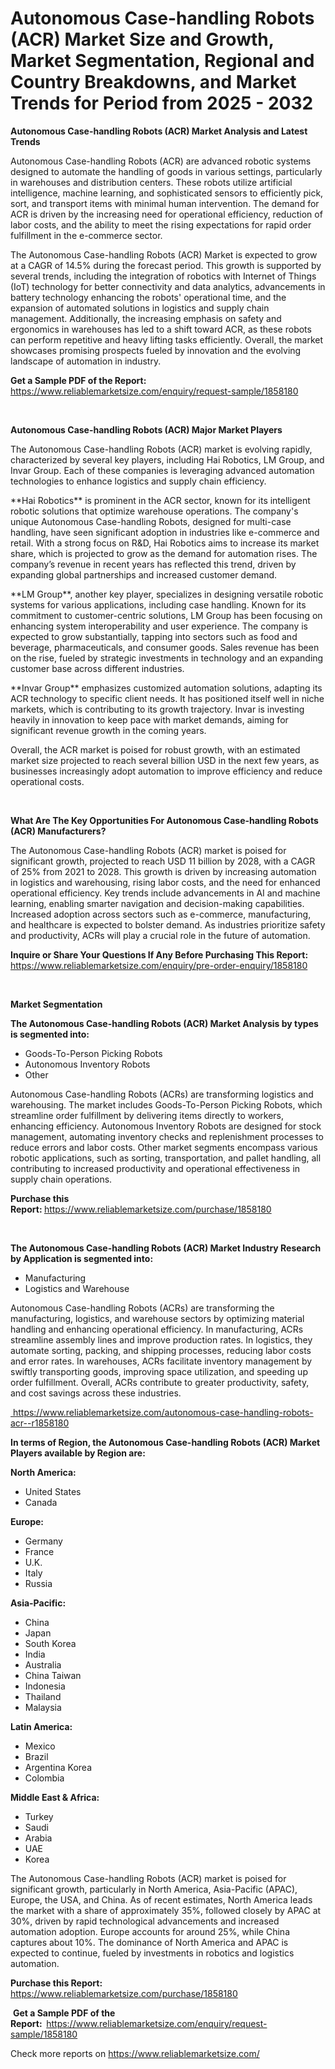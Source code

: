 <p><h1>Autonomous Case-handling Robots (ACR) Market Size and Growth, Market Segmentation, Regional and Country Breakdowns, and Market Trends for Period from 2025 -  2032</h1></p><p><strong>Autonomous Case-handling Robots (ACR) Market Analysis and Latest Trends</strong></p>
<p><p>Autonomous Case-handling Robots (ACR) are advanced robotic systems designed to automate the handling of goods in various settings, particularly in warehouses and distribution centers. These robots utilize artificial intelligence, machine learning, and sophisticated sensors to efficiently pick, sort, and transport items with minimal human intervention. The demand for ACR is driven by the increasing need for operational efficiency, reduction of labor costs, and the ability to meet the rising expectations for rapid order fulfillment in the e-commerce sector.</p><p>The Autonomous Case-handling Robots (ACR) Market is expected to grow at a CAGR of 14.5% during the forecast period. This growth is supported by several trends, including the integration of robotics with Internet of Things (IoT) technology for better connectivity and data analytics, advancements in battery technology enhancing the robots' operational time, and the expansion of automated solutions in logistics and supply chain management. Additionally, the increasing emphasis on safety and ergonomics in warehouses has led to a shift toward ACR, as these robots can perform repetitive and heavy lifting tasks efficiently. Overall, the market showcases promising prospects fueled by innovation and the evolving landscape of automation in industry.</p></p>
<p><strong>Get a Sample PDF of the Report:&nbsp;</strong> <a href="https://www.reliablemarketsize.com/enquiry/request-sample/1858180?utm_campaign=2472&utm_medium=2&utm_source=Github&utm_content=ia&utm_term=28022025&utm_id=autonomous-case-handling-robots-acr">https://www.reliablemarketsize.com/enquiry/request-sample/1858180</a></p>
<p>&nbsp;</p>
<p><strong>Autonomous Case-handling Robots (ACR) Major Market Players</strong></p>
<p><p>The Autonomous Case-handling Robots (ACR) market is evolving rapidly, characterized by several key players, including Hai Robotics, LM Group, and Invar Group. Each of these companies is leveraging advanced automation technologies to enhance logistics and supply chain efficiency.</p><p>**Hai Robotics** is prominent in the ACR sector, known for its intelligent robotic solutions that optimize warehouse operations. The company's unique Autonomous Case-handling Robots, designed for multi-case handling, have seen significant adoption in industries like e-commerce and retail. With a strong focus on R&D, Hai Robotics aims to increase its market share, which is projected to grow as the demand for automation rises. The company’s revenue in recent years has reflected this trend, driven by expanding global partnerships and increased customer demand.</p><p>**LM Group**, another key player, specializes in designing versatile robotic systems for various applications, including case handling. Known for its commitment to customer-centric solutions, LM Group has been focusing on enhancing system interoperability and user experience. The company is expected to grow substantially, tapping into sectors such as food and beverage, pharmaceuticals, and consumer goods. Sales revenue has been on the rise, fueled by strategic investments in technology and an expanding customer base across different industries.</p><p>**Invar Group** emphasizes customized automation solutions, adapting its ACR technology to specific client needs. It has positioned itself well in niche markets, which is contributing to its growth trajectory. Invar is investing heavily in innovation to keep pace with market demands, aiming for significant revenue growth in the coming years.</p><p>Overall, the ACR market is poised for robust growth, with an estimated market size projected to reach several billion USD in the next few years, as businesses increasingly adopt automation to improve efficiency and reduce operational costs.</p></p>
<p>&nbsp;</p>
<p><strong>What Are The Key Opportunities For Autonomous Case-handling Robots (ACR) Manufacturers?</strong></p>
<p><p>The Autonomous Case-handling Robots (ACR) market is poised for significant growth, projected to reach USD 11 billion by 2028, with a CAGR of 25% from 2021 to 2028. This growth is driven by increasing automation in logistics and warehousing, rising labor costs, and the need for enhanced operational efficiency. Key trends include advancements in AI and machine learning, enabling smarter navigation and decision-making capabilities. Increased adoption across sectors such as e-commerce, manufacturing, and healthcare is expected to bolster demand. As industries prioritize safety and productivity, ACRs will play a crucial role in the future of automation.</p></p>
<p><strong>Inquire or Share Your Questions If Any Before Purchasing This Report:</strong> <a href="https://www.reliablemarketsize.com/enquiry/pre-order-enquiry/1858180?utm_campaign=2472&utm_medium=2&utm_source=Github&utm_content=ia&utm_term=28022025&utm_id=autonomous-case-handling-robots-acr">https://www.reliablemarketsize.com/enquiry/pre-order-enquiry/1858180</a></p>
<p>&nbsp;</p>
<p><strong>Market Segmentation</strong></p>
<p><strong>The Autonomous Case-handling Robots (ACR) Market Analysis by types is segmented into:</strong></p>
<p><ul><li>Goods-To-Person Picking Robots</li><li>Autonomous Inventory Robots</li><li>Other</li></ul></p>
<p><p>Autonomous Case-handling Robots (ACRs) are transforming logistics and warehousing. The market includes Goods-To-Person Picking Robots, which streamline order fulfillment by delivering items directly to workers, enhancing efficiency. Autonomous Inventory Robots are designed for stock management, automating inventory checks and replenishment processes to reduce errors and labor costs. Other market segments encompass various robotic applications, such as sorting, transportation, and pallet handling, all contributing to increased productivity and operational effectiveness in supply chain operations.</p></p>
<p><strong>Purchase this Report:&nbsp;</strong><a href="https://www.reliablemarketsize.com/purchase/1858180?utm_campaign=2472&utm_medium=2&utm_source=Github&utm_content=ia&utm_term=28022025&utm_id=autonomous-case-handling-robots-acr">https://www.reliablemarketsize.com/purchase/1858180</a></p>
<p>&nbsp;</p>
<p><strong>The Autonomous Case-handling Robots (ACR) Market Industry Research by Application is segmented into:</strong></p>
<p><ul><li>Manufacturing</li><li>Logistics and Warehouse</li></ul></p>
<p><p>Autonomous Case-handling Robots (ACRs) are transforming the manufacturing, logistics, and warehouse sectors by optimizing material handling and enhancing operational efficiency. In manufacturing, ACRs streamline assembly lines and improve production rates. In logistics, they automate sorting, packing, and shipping processes, reducing labor costs and error rates. In warehouses, ACRs facilitate inventory management by swiftly transporting goods, improving space utilization, and speeding up order fulfillment. Overall, ACRs contribute to greater productivity, safety, and cost savings across these industries.</p></p>
<p><a href="https://www.reliablemarketsize.com/autonomous-case-handling-robots-acr--r1858180?utm_campaign=2472&utm_medium=2&utm_source=Github&utm_content=ia&utm_term=28022025&utm_id=autonomous-case-handling-robots-acr">&nbsp;https://www.reliablemarketsize.com/autonomous-case-handling-robots-acr--r1858180</a></p>
<p><strong>In terms of Region, the Autonomous Case-handling Robots (ACR) Market Players available by Region are:</strong></p>
<p>
    <p> <strong> North America: </strong>
        <ul>
            <li>United States</li>
            <li>Canada</li>
        </ul>
        </p> 
    <p> <strong> Europe: </strong>
        <ul>
            <li>Germany</li>
            <li>France</li>
            <li>U.K.</li>
            <li>Italy</li>
            <li>Russia</li>
        </ul>
        </p> 
    <p> <strong> Asia-Pacific: </strong>
        <ul>
            <li>China</li>
            <li>Japan</li>
            <li>South Korea</li>
            <li>India</li>
            <li>Australia</li>
            <li>China Taiwan</li>
            <li>Indonesia</li>
            <li>Thailand</li>
            <li>Malaysia</li>
        </ul>
        </p> 
    <p> <strong> Latin America: </strong>
        <ul>
            <li>Mexico</li>
            <li>Brazil</li>
            <li>Argentina Korea</li>
            <li>Colombia</li>
        </ul>
        </p> 
    <p> <strong> Middle East & Africa: </strong>
        <ul>
            <li>Turkey</li>
            <li>Saudi</li>
            <li>Arabia</li>
            <li>UAE</li>
            <li>Korea</li>
        </ul>
    </p>
    </p>
<p><p>The Autonomous Case-handling Robots (ACR) market is poised for significant growth, particularly in North America, Asia-Pacific (APAC), Europe, the USA, and China. As of recent estimates, North America leads the market with a share of approximately 35%, followed closely by APAC at 30%, driven by rapid technological advancements and increased automation adoption. Europe accounts for around 25%, while China captures about 10%. The dominance of North America and APAC is expected to continue, fueled by investments in robotics and logistics automation.</p></p>
<p><strong>Purchase this Report: </strong><a href="https://www.reliablemarketsize.com/purchase/1858180?utm_campaign=2472&utm_medium=2&utm_source=Github&utm_content=ia&utm_term=28022025&utm_id=autonomous-case-handling-robots-acr">https://www.reliablemarketsize.com/purchase/1858180</a></p>
<p>&nbsp;<strong>Get a Sample PDF of the Report:&nbsp;&nbsp;</strong><a href="https://www.reliablemarketsize.com/enquiry/request-sample/1858180?utm_campaign=2472&utm_medium=2&utm_source=Github&utm_content=ia&utm_term=28022025&utm_id=autonomous-case-handling-robots-acr">https://www.reliablemarketsize.com/enquiry/request-sample/1858180</a></p>
<p><strong></strong></p>
<p>Check more reports on <a href="https://www.reliablemarketsize.com/?utm_campaign=2472&utm_medium=2&utm_source=Github&utm_content=ia&utm_term=28022025&utm_id=autonomous-case-handling-robots-acr">https://www.reliablemarketsize.com/</a></p>